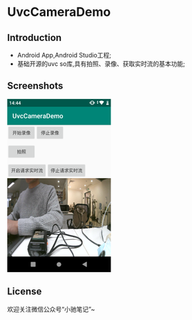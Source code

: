 UvcCameraDemo
===================================
 
Introduction
------------
* Android App,Android Studio工程;
* 基础开源的uvc so库,具有拍照、录像、获取实时流的基本功能;

Screenshots
-------------

<img src="screenshots/main.png" height="400" alt="Screenshot"/> 


License
-------
欢迎关注微信公众号“小驰笔记”~


